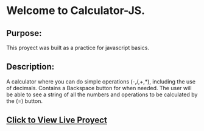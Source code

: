 # Welcome to Calculator-JS.
## Purpose: 
This proyect was built as a  practice for javascript basics.
## Description:
A calculator where you can do simple operations (-,/,+,*), including the use of decimals. Contains a Backspace button for when needed. The user will be able to see a string of all the numbers and operations to be calculated by the (=) button.

## [Click to View Live Proyect](https://ajprogramdev.github.io/Calculator-JS/)







